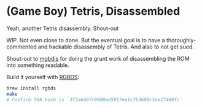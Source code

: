 # (Game Boy) Tetris, Disassembled

Yeah, another Tetris disassembly. Shout-out

WIP. Not even close to done. But the eventual goal is to have a thoroughly-commented and hackable disassembly of Tetris. And also to not get sued.

Shout-out to [mgbdis](https://github.com/mattcurrie/mgbdis) for doing the grunt work of disassembling the ROM into something readable.

Build it yourself with [RGBDS](https://rgbds.gbdev.io/):

```sh
brew install rgbds
make
# Confirm SHA hash is `3f2a6407c9900ad5817ee1cfb3609c5ee17400fc`
```

